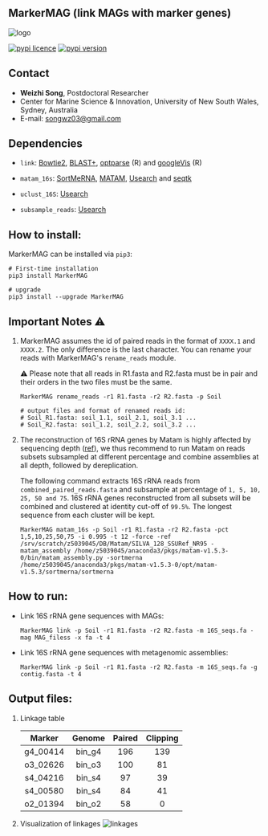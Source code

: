 
## MarkerMAG (link MAGs with marker genes)

![logo](images/MarkerMAG_logo.jpg) 

[![pypi licence](https://img.shields.io/pypi/l/MarkerMAG.svg)](https://opensource.org/licenses/gpl-3.0.html)
[![pypi version](https://img.shields.io/pypi/v/MarkerMAG.svg)](https://pypi.python.org/pypi/MarkerMAG) 


Contact
---

+ **Weizhi Song**, Postdoctoral Researcher
+ Center for Marine Science & Innovation, University of New South Wales, Sydney, Australia
+ E-mail: songwz03@gmail.com


Dependencies
---
 
+ `link`: 
  [Bowtie2](http://bowtie-bio.sourceforge.net/bowtie2/index.shtml),
  [BLAST+](https://blast.ncbi.nlm.nih.gov/Blast.cgi?PAGE_TYPE=BlastDocs&DOC_TYPE=Download),
  [optparse](https://cran.r-project.org/web/packages/optparse/index.html) (R) and 
  [googleVis](https://cran.r-project.org/web/packages/googleVis/index.html) (R)

+ `matam_16s`: 
  [SortMeRNA](https://github.com/biocore/sortmerna), 
  [MATAM](https://github.com/bonsai-team/matam),
  [Usearch](https://www.drive5.com/usearch/) and 
  [seqtk](https://github.com/lh3/seqtk)

+ `uclust_16S`: 
  [Usearch](https://www.drive5.com/usearch/)

+ `subsample_reads`: 
  [Usearch](https://www.drive5.com/usearch/)


How to install:
---

MarkerMAG can be installed via `pip3`:

    # First-time installation
    pip3 install MarkerMAG
        
    # upgrade
    pip3 install --upgrade MarkerMAG


Important Notes :warning:
---

1. MarkerMAG assumes the id of paired reads in the format of `XXXX.1` and `XXXX.2`. The only difference is the last character.
   You can rename your reads with MarkerMAG's `rename_reads` module. 
   
   :warning: Please note that all reads in R1.fasta and R2.fasta must be in pair and their orders in the two files must be the same.

       MarkerMAG rename_reads -r1 R1.fasta -r2 R2.fasta -p Soil
        
       # output files and format of renamed reads id:
       # Soil_R1.fasta: soil_1.1, soil_2.1, soil_3.1 ...
       # Soil_R2.fasta: soil_1.2, soil_2.2, soil_3.2 ...

1. The reconstruction of 16S rRNA genes by Matam is highly affected by sequencing depth ([ref](to/be/added)), we thus recommend to 
   run Matam on reads subsets subsampled at different percentage and combine assemblies at all depth, followed by dereplication.

   The following command extracts 16S rRNA reads from `combined_paired_reads.fasta` and subsample at percentage of `1, 5, 10, 25, 50 and 75`.
   16S rRNA genes reconstructed from all subsets will be combined and clustered at identity cut-off of `99.5%`.
   The longest sequence from each cluster will be kept.  
    
       MarkerMAG matam_16s -p Soil -r1 R1.fasta -r2 R2.fasta -pct 1,5,10,25,50,75 -i 0.995 -t 12 -force -ref /srv/scratch/z5039045/DB/Matam/SILVA_128_SSURef_NR95 -matam_assembly /home/z5039045/anaconda3/pkgs/matam-v1.5.3-0/bin/matam_assembly.py -sortmerna /home/z5039045/anaconda3/pkgs/matam-v1.5.3-0/opt/matam-v1.5.3/sortmerna/sortmerna


How to run:
---

+ Link 16S rRNA gene sequences with MAGs: 

      MarkerMAG link -p Soil -r1 R1.fasta -r2 R2.fasta -m 16S_seqs.fa -mag MAG_filess -x fa -t 4

+ Link 16S rRNA gene sequences with metagenomic assemblies: 

      MarkerMAG link -p Soil -r1 R1.fasta -r2 R2.fasta -m 16S_seqs.fa -g contig.fasta -t 4


Output files:
---

1. Linkage table

    | Marker | Genome | Paired | Clipping |
    |:---:|:---:|:---:|:---:|
    | g4_00414 | bin_g4 | 196 | 139 |
    | o3_02626 | bin_o3 | 100 | 81 |
    | s4_04216 | bin_s4 | 97 | 39 |
    | s4_00580 | bin_s4 | 84 | 41 |
    | o2_01394 | bin_o2 | 58 | 0 |


1. Visualization of linkages
![linkages](images/linkage.png) 
